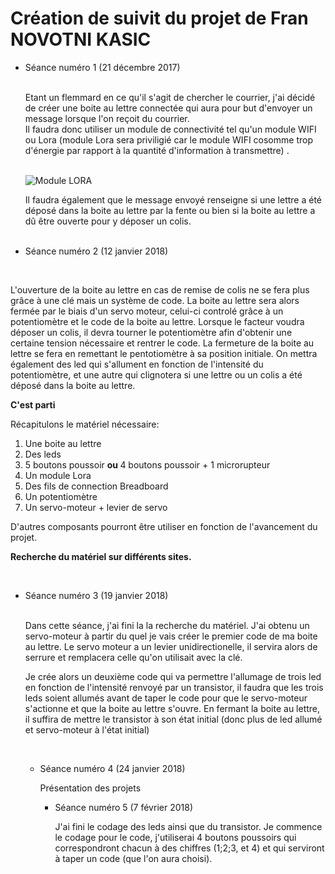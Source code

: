 <h1> Création de suivit du projet de Fran NOVOTNI KASIC </h1>

<ul> <li> Séance numéro 1 (21 décembre 2017) </li>
</br>

<p>Etant un flemmard en ce qu'il s'agit de chercher le courrier, j'ai décidé de créer une boite au lettre connectée qui aura pour but
d'envoyer un message lorsque l'on reçoit du courrier. </br>Il faudra donc utiliser un module de connectivité tel qu'un module WIFI ou Lora (module Lora sera priviligié car le module WIFI cosomme trop d'énergie par rapport à la quantité d'information à transmettre) .</p><br>

<img src="https://encrypted-tbn0.gstatic.com/images?q=tbn:ANd9GcTLZkSWdXVmQdTaTTETlZKux6ojXKBVzKE4rEyHgbqocj2zRL4W" title="Module LORA" align="center" >

</br>

<p>Il faudra également que le message envoyé renseigne si une lettre a été déposé dans la boite au lettre par la fente ou bien si la boite au lettre a dû être ouverte pour y déposer un colis. </p>
</br>

<li> Séance numéro 2 (12 janvier 2018) </li> </ul>
</br>

<p>L'ouverture de la boite au lettre en cas de remise de colis ne se fera plus grâce à une clé mais un système de code. La boite au lettre sera alors fermée par le biais d'un servo moteur, celui-ci controlé grâce à un potentiomètre et le code de la boite au lettre. Lorsque le facteur voudra déposer un colis, il devra tourner le potentiomètre afin d'obtenir une certaine tension nécessaire et rentrer le code. La fermeture de la boite au lettre se fera en remettant le pentotiomètre à sa position initiale.
On mettra également des led qui s'allument en fonction de l'intensité du potentiomètre, et une autre qui clignotera si une lettre ou un colis a été déposé dans la boite au lettre.</p>

<strong> C'est parti </strong>

Récapitulons le matériel nécessaire:
<ol> <li> Une boite au lettre </li>
<li> Des leds </li>
<li> 5 boutons poussoir <strong> ou </strong> 4 boutons poussoir + 1 microrupteur </li>
<li> Un module Lora </li>
<li> Des fils de connection Breadboard </li>
<li> Un potentiomètre </li>
<li> Un servo-moteur + levier de servo</li>
</ol>

<p>D'autres composants pourront être utiliser en fonction de l'avancement du projet.

<strong> Recherche du matériel sur différents sites. </strong></p>
</br>

<ul> <li> Séance numéro 3 (19 janvier 2018) </li>
</br>

<p>Dans cette séance, j'ai fini la la recherche du matériel. J'ai obtenu un servo-moteur à partir du quel je vais créer le premier code de ma boite au lettre. Le servo moteur a un levier unidirectionelle, il servira alors de serrure et remplacera celle qu'on utilisait avec la clé.</p>
<p>Je crée alors un deuxième code qui va permettre l'allumage de trois led en fonction de l'intensité renvoyé par un transistor, il faudra que les trois leds soient allumés avant de taper le code pour que le servo-moteur s'actionne et que la boite au lettre s'ouvre. En fermant la boite au lettre, il suffira de mettre le transistor à son état initial (donc plus de led allumé et servo-moteur à l'état initial)</p>

</br>
<ul> <li> Séance numéro 4 (24 janvier 2018) </li>

Présentation des projets

<ul> <li> Séance numéro 5 (7 février 2018) </li>

J'ai fini le codage des leds ainsi que du transistor. Je commence le codage pour le code, j'utiliserai 4 boutons poussoirs qui correspondront chacun à des chiffres (1;2;3, et 4) et qui serviront à taper un code (que l'on aura choisi).
